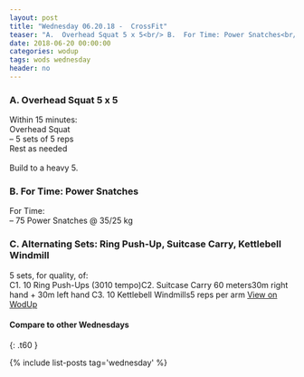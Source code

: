 ```yaml
---
layout: post
title: "Wednesday 06.20.18 -  CrossFit"
teaser: "A.  Overhead Squat 5 x 5<br/> B.  For Time: Power Snatches<br/> C. Alternating Sets: Ring Push-Up, Suitcase Carry, Kettlebell Windmill"
date: 2018-06-20 00:00:00
categories: wodup
tags: wods wednesday
header: no
---
```



<h3>A.  Overhead Squat 5 x 5</h3>
Within 15 minutes:<br/>
Overhead Squat<br/>– 5 sets of 5 reps <br/>Rest as needed<br/><br/>Build to a heavy 5.
<h3>B.  For Time: Power Snatches</h3>
For Time:<br/>– 75 Power Snatches @ 35/25 kg<br/>
<h3>C. Alternating Sets: Ring Push-Up, Suitcase Carry, Kettlebell Windmill</h3>
5 sets, for quality,  of:<br/>C1. 10 Ring Push-Ups (3010 tempo)C2. Suitcase Carry 60 meters30m right hand + 30m left hand C3. 10 Kettlebell Windmills5 reps per arm
<a href="https://www.wodup.com/gyms/asphodel/wods/6945" target="blank">View on WodUp</a>


#### Compare to other Wednesdays
{: .t60 }

{% include list-posts tag='wednesday' %}